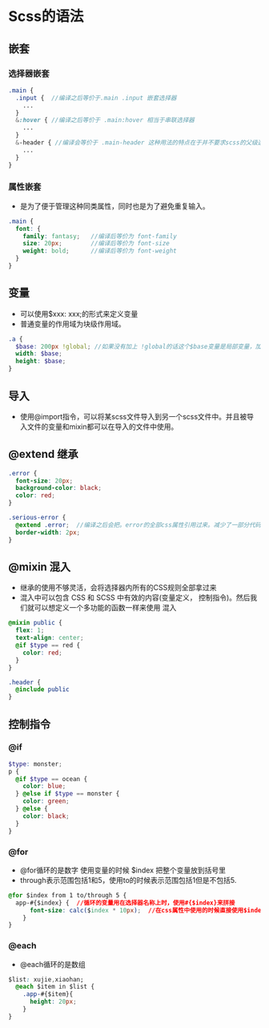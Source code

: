 # Scss的语法

## 嵌套

### 选择器嵌套

```scss
.main {
  .input {  //编译之后等价于.main .input 嵌套选择器
    ...
  }
  &:hover { //编译之后等价于 .main:hover 相当于串联选择器
    ...
  }
  &-header { //编译会等价于 .main-header 这种用法的特点在于并不要求scss的父级选择器和子级选择器之间
    ...
  }
}
```

### 属性嵌套

* 是为了便于管理这种同类属性，同时也是为了避免重复输入。

```scss
.main {
  font: {
    family: fantasy;   //编译后等价为 font-family
    size: 20px;        //编译后等价为 font-size
    weight: bold;      //编译后等价为 font-weight
  }
}
```

## 变量

* 可以使用$xxx: xxx;的形式来定义变量
* 普通变量的作用域为块级作用域。

```scss
.a {
  $base: 200px !global; //如果没有加上 !global的话这个$base变量是局部变量，加上的话变成全局变量。
  width: $base;
  height: $base;
}
```

## 导入

* 使用@import指令，可以将某scss文件导入到另一个scss文件中。并且被导入文件的变量和mixin都可以在导入的文件中使用。

## @extend 继承

```scss
.error {
  font-size: 20px;
  background-color: black;
  color: red;
}

.serious-error {
  @extend .error;  //编译之后会把。error的全部css属性引用过来。减少了一部分代码量。
  border-width: 2px;
}
```

## @mixin 混入

* 继承的使用不够灵活，会将选择器内所有的CSS规则全部拿过来
* 混入中可以包含 CSS 和 SCSS 中有效的内容(变量定义， 控制指令)。然后我们就可以想定义一个多功能的函数一样来使用 混入

```scss
@mixin public {
  flex: 1;
  text-align: center;
  @if $type == red {
    color: red;
  }
}

.header {
  @include public
}
```

## 控制指令

### @if

```scss
$type: monster;
p {
  @if $type == ocean {
    color: blue;
  } @else if $type == monster {
    color: green;
  } @else {
    color: black;
  }
}
```

### @for

* @for循环的是数字 使用变量的时候 $index 把整个变量放到括号里
* through表示范围包括1和5，使用to的时候表示范围包括1但是不包括5.

```css
@for $index from 1 to/through 5 {
  app-#{$index} {  //循环的变量用在选择器名称上时，使用#{$index}来拼接
      font-size: calc($index * 10px);  //在css属性中使用的时候直接使用$index
    }
}
```

### @each

* @each循环的是数组

```css
$list: xujie,xiaohan;
  @each $item in $list {
    .app-#{$item}{
      height: 20px;
    }
}
```
